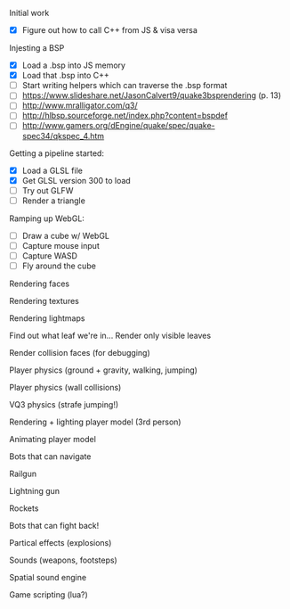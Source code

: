 
Initial work
 - [x] Figure out how to call C++ from JS & visa versa

Injesting a BSP
 - [x] Load a .bsp into JS memory
 - [x] Load that .bsp into C++
 - [ ] Start writing helpers which can traverse the .bsp format
 - [ ] https://www.slideshare.net/JasonCalvert9/quake3bsprendering (p. 13)
 - [ ] http://www.mralligator.com/q3/
 - [ ] http://hlbsp.sourceforge.net/index.php?content=bspdef
 - [ ] http://www.gamers.org/dEngine/quake/spec/quake-spec34/qkspec_4.htm

Getting a pipeline started:
 - [x] Load a GLSL file
 - [x] Get GLSL version 300 to load
 - [ ] Try out GLFW
 - [ ] Render a triangle

Ramping up WebGL:
 - [ ] Draw a cube w/ WebGL
 - [ ] Capture mouse input
 - [ ] Capture WASD
 - [ ] Fly around the cube

Rendering faces

Rendering textures

Rendering lightmaps

Find out what leaf we're in...
Render only visible leaves

Render collision faces (for debugging)

Player physics (ground + gravity, walking, jumping)

Player physics (wall collisions)

VQ3 physics (strafe jumping!)

Rendering + lighting player model (3rd person)

Animating player model

Bots that can navigate

Railgun

Lightning gun

Rockets

Bots that can fight back!

Partical effects (explosions)

Sounds (weapons, footsteps)

Spatial sound engine

Game scripting (lua?)
